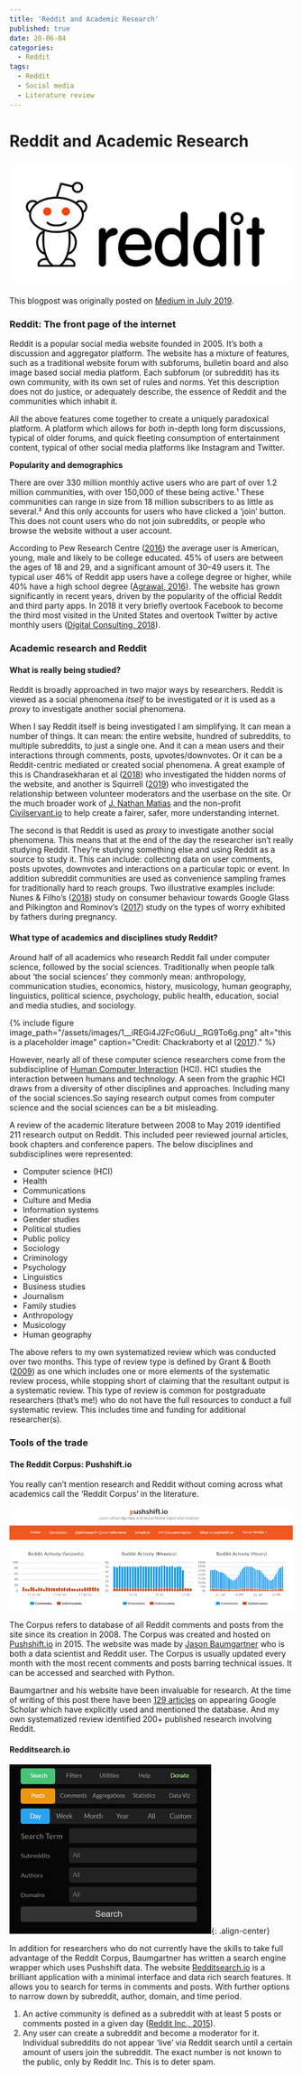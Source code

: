 ```yaml
---
title: 'Reddit and Academic Research'
published: true
date: 20-06-04
categories:
  - Reddit
tags:
  - Reddit
  - Social media
  - Literature review
---
```

# Reddit and Academic Research

![](/assets/images/1__6dAXo18vmZ3KiR75TE2XwQ.png)

This blogpost was originally posted on [Medium in July 2019](www.mediun.com/@naiyanjones/reddit-and-academic-research-aa03f247e310).

### Reddit: The front page of the internet

Reddit is a popular social media website founded in 2005. It’s both a discussion and aggregator platform. The website has a mixture of features, such as a traditional website forum with subforums, bulletin board and also image based social media platform. Each subforum (or subreddit) has its own community, with its own set of rules and norms. Yet this description does not do justice, or adequately describe, the essence of Reddit and the communities which inhabit it.

All the above features come together to create a uniquely paradoxical platform. A platform which allows for _both_ in-depth long form discussions, typical of older forums, and quick fleeting consumption of entertainment content, typical of other social media platforms like Instagram and Twitter.

**Popularity and demographics**

There are over 330 million monthly active users who are part of over 1.2 million communities, with over 150,000 of these being active.¹ These communities can range in size from 18 million subscribers to as little as several.² And this only accounts for users who have clicked a ‘join’ button. This does not count users who do not join subreddits, or people who browse the website without a user account.

According to Pew Research Centre ([2016](https://www.journalism.org/2016/02/25/reddit-news-users-more-likely-to-be-male-young-and-digital-in-their-news-preferences/)) the average user is American, young, male and likely to be college educated. 45% of users are between the ages of 18 and 29, and a significant amount of 30–49 users it. The typical user 46% of Reddit app users have a college degree or higher, while 40% have a high school degree ([Agrawal, 2016](https://medium.com/@sm_app_intel/the-user-demographics-of-reddit-the-official-app-7e2e18b1e0e1)). The website has grown significantly in recent years, driven by the popularity of the official Reddit and third party apps. In 2018 it very briefly overtook Facebook to become the third most visited in the United States and overtook Twitter by active monthly users ([Digital Consulting, 2018](http://www.digitalstrategyconsulting.com/intelligence/2018/06/reddit_overtakes_facebook_as_third_most_popular_site_in_us.php)).

### Academic research and Reddit

#### What is really being studied?

Reddit is broadly approached in two major ways by researchers. Reddit is viewed as a social phenomena _itself_ to be investigated or it is used as a _proxy_ to investigate another social phenomena.

When I say Reddit itself is being investigated I am simplifying. It can mean a number of things. It can mean: the entire website, hundred of subreddits, to multiple subreddits, to just a single one. And it can a mean users and their interactions through comments, posts, upvotes/downvotes. Or it can be a Reddit-centric mediated or created social phenomena. A great example of this is Chandrasekharan et al ([2018](http://eegilbert.org/papers/cscw18-chand-norms.pdf)) who investigated the hidden norms of the website, and another is Squirrell ([2019](https://journals.sagepub.com/doi/abs/10.1177/1461444819834317)) who investigated the relationship between volunteer moderators and the userbase on the site. Or the much broader work of [J. Nathan Matias](https://medium.com/u/61f90df70e11) and the non-profit [Civilservant.io](https://civilservant.io/) to help create a fairer, safer, more understanding internet.

The second is that Reddit is used as _proxy_ to investigate another social phenomena. This means that at the end of the day the researcher isn’t really studying Reddit. They’re studying something else and using Reddit as a source to study it. This can include: collecting data on user comments, posts upvotes, downvotes and interactions on a particular topic or event. In addition subreddit communities are used as convenience sampling frames for traditionally hard to reach groups. Two illustrative examples include: Nunes & Filho’s ([2018](https://www.emerald.com/insight/content/doi/10.1108/INMR-06-2018-0034/full/html)) study on consumer behaviour towards Google Glass and Pilkington and Rominov’s ([2017](https://www.ncbi.nlm.nih.gov/pmc/articles/PMC6372888/)) study on the types of worry exhibited by fathers during pregnancy.

#### **What type of academics and disciplines study Reddit?**

Around half of all academics who research Reddit fall under computer science, followed by the social sciences. Traditionally when people talk about ‘the social sciences’ they commonly mean: anthropology, communication studies, economics, history, musicology, human geography, linguistics, political science, psychology, public health, education, social and media studies, and sociology.

{% include figure image_path="/assets/images/1__iREGi4J2FcG6uU__RG9To6g.png" alt="this is a placeholder image" caption="Credit: Chackraborty et al ([2017](https://www.researchgate.net/publication/321147663_A_Review_of_Constraints_on_Vision-based_Gesture_Recognition_for_Human-Computer_Interaction))." %}

However, nearly all of these computer science researchers come from the subdiscipline of [Human Computer Interaction](https://en.wikipedia.org/wiki/Human%E2%80%93computer_interaction) (HCI). HCI studies the interaction between humans and technology. A seen from the graphic HCI draws from a diversity of other disciplines and approaches. Including many of the social sciences.So saying research output comes from computer science and the social sciences can be a bit misleading.

A review of the academic literature between 2008 to May 2019 identified 211 research output on Reddit. This included peer reviewed journal articles, book chapters and conference papers. The below disciplines and subdisciplines were represented:

*   Computer science (HCI)
*   Health
*   Communications
*   Culture and Media
*   Information systems
*   Gender studies
*   Political studies
*   Public policy
*   Sociology
*   Criminology
*   Psychology
*   Linguistics
*   Business studies
*   Journalism
*   Family studies
*   Anthropology
*   Musicology
*   Human geography

The above refers to my own systematized review which was conducted over two months. This type of review type is defined by Grant & Booth ([2009](https://onlinelibrary.wiley.com/doi/pdf/10.1111/j.1471-1842.2009.00848.x)) as one which includes one or more elements of the systematic review process, while stopping short of claiming that the resultant output is a systematic review. This type of review is common for postgraduate researchers (that’s me!) who do not have the full resources to conduct a full systematic review. This includes time and funding for additional researcher(s).

### Tools of the trade

#### The Reddit Corpus: Pushshift.io

You really can’t mention research and Reddit without coming across what academics call the ‘Reddit Corpus’ in the literature.

![](/assets/images/1__4jZ__gb1tgxSvpxw30kKAUg.png)

The Corpus refers to database of all Reddit comments and posts from the site since its creation in 2008. The Corpus was created and hosted on [Pushshift.io](https://pushshift.io/) in 2015. The website was made by [Jason Baumgartner](https://medium.com/u/3a16fa97630d) who is both a data scientist and Reddit user. The Corpus is usually updated every month with the most recent comments and posts barring technical issues. It can be accessed and searched with Python.

Baumgartner and his website have been invaluable for research. At the time of writing of this post there have been [129 articles](https://scholar.google.com/scholar?hl=en&as_sdt=0%2C21&q=pushshift.io&btnG=) on appearing Google Scholar which have explicitly used and mentioned the database. And my own systematized review identified 200+ published research involving Reddit.

#### Redditsearch.io

![[image-center](](/assets/images/1__UUoCEWzQwHF204tBU__NCXg.png){: .align-center}

In addition for researchers who do not currently have the skills to take full advantage of the Reddit Corpus, Baumgartner has written a search engine wrapper which uses Pushshift data. The website [Redditsearch.io](https://redditsearch.io/) is a brilliant application with a minimal interface and data rich search features. It allows you to search for terms in comments and posts. With further options to narrow down by subreddit, author, domain, and time period.

1.  An active community is defined as a subreddit with at least 5 posts or comments posted in a given day ([Reddit Inc., 2015](http://web.archive.org/web/20150703012219/http://www.reddit.com/about)).
2.  Any user can create a subreddit and become a moderator for it. Individual subreddits do not appear ‘live’ via Reddit search until a certain amount of users join the subreddit. The exact number is not known to the public, only by Reddit Inc. This is to deter spam.
